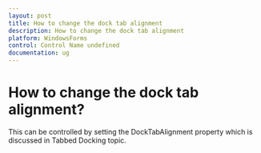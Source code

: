 ```yaml
---
layout: post
title: How to change the dock tab alignment
description: How to change the dock tab alignment
platform: WindowsForms
control: Control Name undefined
documentation: ug
---
```


# How to change the dock tab alignment?

This can be controlled by setting the DockTabAlignment property which is discussed in Tabbed Docking topic.



